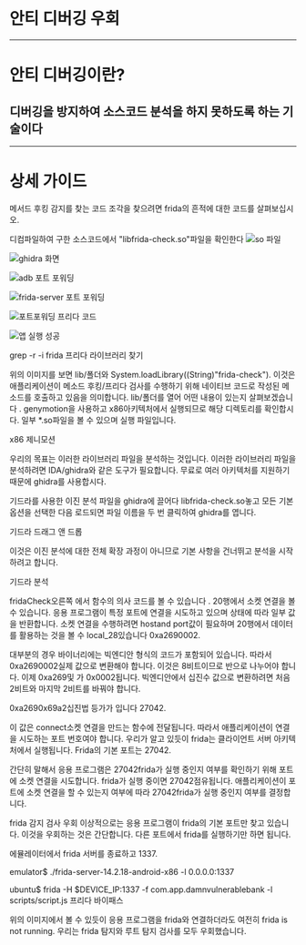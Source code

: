 # 안티 디버깅 우회
---
# 안티 디버깅이란?

## 디버깅을 방지하여 소스코드 분석을 하지 못하도록 하는 기술이다

---

# 상세 가이드

메서드 후킹 감지를 찾는 코드 조각을 찾으려면 frida의 흔적에 대한 코드를 살펴보십시오.

디컴파일하여 구한 소스코드에서 "libfrida-check.so"파일을 확인한다
![so 파일](https://user-images.githubusercontent.com/53963779/200975846-a569e0d0-dfce-42a3-a175-34b8ed9757ad.png)

![ghidra 화면](https://user-images.githubusercontent.com/53963779/200976776-42ec84c2-6797-4df3-a39a-f5a5175eb5e1.png)

![adb 포트 포워딩](https://user-images.githubusercontent.com/53963779/200977079-35271620-98b1-4e59-bdc1-3e11d5ea4b04.png)

![frida-server 포트 포워딩](https://user-images.githubusercontent.com/53963779/200977207-576d4b1c-f986-44c8-926b-210630ec9691.png)

![포트포워딩 프리다 코드](https://user-images.githubusercontent.com/53963779/200977351-6a8e607b-3de8-4fcf-9944-fbf3d30b8355.png)

![앱 실행 성공](https://user-images.githubusercontent.com/53963779/200977562-960b1f1e-f41f-4d43-8bdd-f050193041ee.png)


grep -r -i frida
프리다 라이브러리 찾기

위의 이미지를 보면 lib/폴더와 System.loadLibrary((String)"frida-check"). 이것은 애플리케이션이 메소드 후킹/프리다 검사를 수행하기 위해 네이티브 코드로 작성된 메소드를 호출하고 있음을 의미합니다. lib/폴더를 열어 어떤 내용이 있는지 살펴보겠습니다 . genymotion을 사용하고 x86아키텍처에서 실행되므로 해당 디렉토리를 확인합시다. 일부 *.so파일을 볼 수 있으며 실행 파일입니다.

x86 제니모션

우리의 목표는 이러한 라이브러리 파일을 분석하는 것입니다. 이러한 라이브러리 파일을 분석하려면 IDA/ghidra와 같은 도구가 필요합니다. 무료로 여러 아키텍처를 지원하기 때문에 ghidra를 사용합시다.

기드라를 사용한 이진 분석
파일을 ghidra에 끌어다 libfrida-check.so놓고 모든 기본 옵션을 선택한 다음 로드되면 파일 이름을 두 번 클릭하여 ghidra를 엽니다.

기드라 드래그 앤 드롭

이것은 이진 분석에 대한 전체 확장 과정이 아니므로 기본 사항을 건너뛰고 분석을 시작하려고 합니다.

기드라 분석

fridaCheck오른쪽 에서 함수의 의사 코드를 볼 수 있습니다 . 20행에서 소켓 연결을 볼 수 있습니다. 응용 프로그램이 특정 포트에 연결을 시도하고 있으며 상태에 따라 일부 값을 반환합니다. 소켓 연결을 수행하려면 hostand port값이 필요하며 20행에서 데이터를 활용하는 것을 볼 수 local_28있습니다 0xa2690002.

대부분의 경우 바이너리에는 빅엔디안 형식의 코드가 포함되어 있습니다. 따라서 0xa2690002실제 값으로 변환해야 합니다. 이것은 8비트이므로 반으로 나누어야 합니다. 이제 0xa269및 가 0x0002됩니다. 빅엔디안에서 십진수 값으로 변환하려면 처음 2비트와 마지막 2비트를 바꿔야 합니다.

0xa2690x69a2십진법 등가가 입니다 27042.

이 값은 connect소켓 연결을 만드는 함수에 전달됩니다. 따라서 애플리케이션이 연결을 시도하는 포트 번호여야 합니다. 우리가 알고 있듯이 frida는 클라이언트 서버 아키텍처에서 실행됩니다. Frida의 기본 포트는 27042.

간단히 말해서 응용 프로그램은 27042frida가 실행 중인지 여부를 확인하기 위해 포트에 소켓 연결을 시도합니다. frida가 실행 중이면 27042점유됩니다. 애플리케이션이 포트에 소켓 연결을 할 수 있는지 여부에 따라 27042frida가 실행 중인지 여부를 결정합니다.

frida 감지 검사 우회
이상적으로는 응용 프로그램이 frida의 기본 포트만 찾고 있습니다. 이것을 우회하는 것은 간단합니다. 다른 포트에서 frida를 실행하기만 하면 됩니다.

에뮬레이터에서 frida 서버를 종료하고 1337.


emulator$ ./frida-server-14.2.18-android-x86 -l 0.0.0.0:1337

ubuntu$ frida -H $DEVICE_IP:1337 -f com.app.damnvulnerablebank -l scripts/script.js 
프리다 바이패스

위의 이미지에서 볼 수 있듯이 응용 프로그램을 frida와 연결하더라도 여전히 frida is not running. 우리는 frida 탐지와 루트 탐지 검사를 모두 우회했습니다.